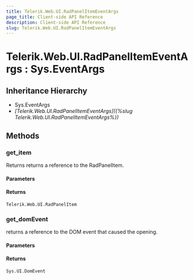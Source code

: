 ```yaml
---
title: Telerik.Web.UI.RadPanelItemEventArgs
page_title: Client-side API Reference
description: Client-side API Reference
slug: Telerik.Web.UI.RadPanelItemEventArgs
---
```


# Telerik.Web.UI.RadPanelItemEventArgs : Sys.EventArgs

## Inheritance Hierarchy

* Sys.EventArgs
* *[Telerik.Web.UI.RadPanelItemEventArgs]({%slug Telerik.Web.UI.RadPanelItemEventArgs%})*

## Methods

### get_item

Returns returns a reference to the RadPanelItem.

#### Parameters

#### Returns

`Telerik.Web.UI.RadPanelItem`

###  get_domEvent

returns a reference to the DOM event that caused the opening.

#### Parameters

#### Returns

`Sys.UI.DomEvent`
